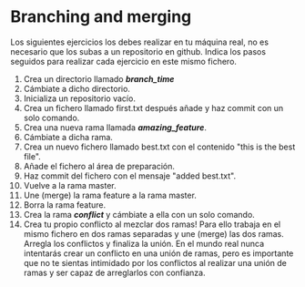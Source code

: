 # Branching and merging

Los siguientes ejercicios los debes realizar en tu máquina real, no es necesario que los subas a un repositorio en github. Indica los pasos seguidos para realizar cada ejercicio en este mismo fichero.

1. Crea un directorio llamado _**branch_time**_
2. Cámbiate a dicho directorio.
3. Inicializa un repositorio vacío.
4. Crea un fichero llamado first.txt después añade y haz commit con un solo comando.
5. Crea una nueva rama llamada _**amazing_feature**_.
6. Cámbiate a dicha rama.
7. Crea un nuevo fichero llamado best.txt con el contenido "this is the best file".
8. Añade el fichero al área de preparación.
9. Haz commit del fichero con el mensaje "added best.txt".
10. Vuelve a la rama master.
11. Une (merge) la rama feature a la rama master.
12. Borra la rama feature.
13. Crea la rama _**conflict**_ y cámbiate a ella con un solo comando.
14. Crea tu propio conflicto al mezclar dos ramas! Para ello trabaja en el mismo fichero en dos ramas separadas y une (merge) las dos ramas. Arregla los conflictos y finaliza la unión. En el mundo real nunca intentarás crear un conflicto en una unión de ramas, pero es importante que no te sientas intimidado por los conflictos al realizar una unión de ramas y ser capaz de arreglarlos con confianza.

